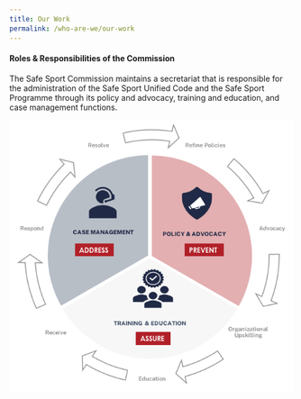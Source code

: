```yaml
---
title: Our Work
permalink: /who-are-we/our-work
---
```



#### Roles & Responsibilities of the Commission

The Safe Sport Commission maintains a secretariat that is responsible for the administration of the Safe Sport Unified Code and the Safe Sport Programme through its policy and advocacy, training and education, and case management functions. 

![Alt text for image on Isomer site](/images/ModusOperandi.png)

